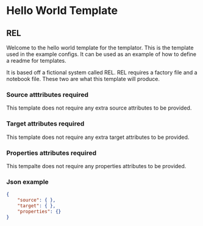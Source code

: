 # Hello World Template
## REL

Welcome to the hello world template for the templator. This is the template used in the example configs. It can be used as an example of how to define a readme for templates.

It is based off a fictional system called REL. REL requires a factory file and a notebook file. These two are what this template will produce.

### Source atttributes required

This template does not require any extra source attributes to be provided.

### Target attributes required

This template does not require any extra target attributes to be provided.

### Properties attributes required

This tempalte does not require any properties attributes to be provided.

### Json example

```json
{
    "source": { }, 
    "target": { },
    "properties": {}
}
```
